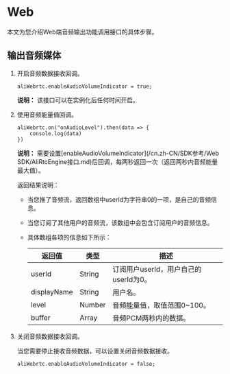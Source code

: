 # Web

本文为您介绍Web端音频输出功能调用接口的具体步骤。

## 输出音频媒体

1.  开启音频数据接收回调。

    ```
    aliWebrtc.enableAudioVolumeIndicator = true;
    ```

    **说明：** 该接口可以在实例化后任何时间开启。

2.  使用音频能量值回调。

    ```
    aliWebrtc.on("onAudioLevel").then(data => {
        console.log(data)
    })
    ```

    **说明：** 需要设置[enableAudioVolumeIndicator](/cn.zh-CN/SDK参考/Web SDK/AliRtcEngine接口.md)后回调，每两秒返回一次（返回两秒内音频能量最大值）。

    返回结果说明：

    -   当您推了音频流，返回数组中userId为字符串0的一项，是自己的音频信息。
    -   当您订阅了其他用户的音频流，该数组中会包含订阅用户的音频信息。
    -   具体数组各项的信息如下所示：

        |返回值|类型|描述|
        |---|--|--|
        |userId|String|订阅用户userId，用户自己的userId为0。|
        |displayName|String|用户名。|
        |level|Number|音频能量值，取值范围0~100。|
        |buffer|Array|音频PCM两秒内的数据。|

3.  关闭音频数据接收回调。

    当您需要停止接收音频数据，可以设置关闭音频数据接收。

    ```
    aliWebrtc.enableAudioVolumeIndicator = false;
    ```


